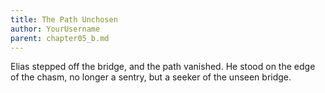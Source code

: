 ```yaml
---
title: The Path Unchosen
author: YourUsername
parent: chapter05_b.md
---
```

Elias stepped off the bridge, and the path vanished. He stood on the edge of the chasm, no longer a sentry, but a seeker of the unseen bridge.
